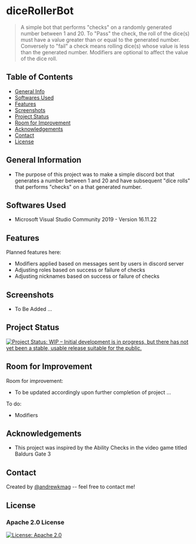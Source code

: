 # diceRollerBot
> A simple bot that performs "checks" on a randomly generated number between 1 and 20. To "Pass" the check, the roll of the dice(s) must have a value greater than or equal to the generated number. Conversely to "fail" a check means rolling dice(s) whose value is less than the generated number. Modifiers are optional to affect the value of the dice roll.

## Table of Contents
* [General Info](#general-information)
* [Softwares Used](#softwares-used)
* [Features](#features)
* [Screenshots](#screenshots)
* [Project Status](#project-status)
* [Room for Improvement](#room-for-improvement)
* [Acknowledgements](#acknowledgements)
* [Contact](#contact)
* [License](#license)

## General Information
- The purpose of this project was to make a simple discord bot that generates a number between 1 and 20 and have subsequent "dice rolls" that performs "checks" on a that generated number. 

## Softwares Used
- Microsoft Visual Studio Community 2019 - Version 16.11.22

## Features
Planned features here:
- Modifiers applied based on messages sent by users in discord server
- Adjusting roles based on success or failure of checks
- Adjusting nicknames based on success or failure of checks

## Screenshots
- To Be Added ...
<!-- If you have screenshots you'd like to share, include them here. -->

## Project Status
[![Project Status: WIP – Initial development is in progress, but there has not yet been a stable, usable release suitable for the public.](https://www.repostatus.org/badges/latest/wip.svg)](https://www.repostatus.org/#wip)

## Room for Improvement

Room for improvement:
- To be updated accordingly upon further completion of project ...

To do:
- Modifiers

## Acknowledgements
- This project was inspired by the Ability Checks in the video game titled Baldurs Gate 3

## Contact
Created by [@andrewkmag](https://github.com/andrewkmag) -- feel free to contact me!

## License
### Apache 2.0 License
[![License: Apache 2.0](https://img.shields.io/badge/License-Apache_2.0-blue.svg)](https://opensource.org/licenses/Apache-2.0)    